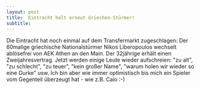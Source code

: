 ```yaml
---
layout: post
title:  Eintracht holt erneut Griechen-Stürmer!
subtitle:  
---
```


Die Eintracht hat noch einmal auf dem Transfermarkt zugeschlagen: Der 60malige griechische Nationalstürmer Nikos Liberopoulos wechselt ablösefrei von AEK Athen an den Main. Der 32jährige erhält einen Zweijahresvertrag. Jetzt werden einige Leute wieder aufschreien: "zu alt", "zu schlecht", "zu teuer", "kein großer Name", "warum holen wir wieder so eine Gurke" usw. Ich bin aber wie immer optimistisch bis mich ein Spieler vom Gegenteil überzeugt hat - wie z.B. Caio :-)


